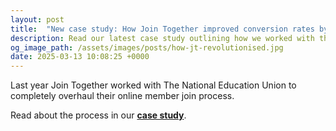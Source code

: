 ```yaml
---
layout: post
title:  "New case study: How Join Together improved conversion rates by 60% for the NEU"
description: Read our latest case study outlining how we worked with the NEU to completely overhauled their online join, with spectacular results
og_image_path: /assets/images/posts/how-jt-revolutionised.jpg
date: 2025-03-13 10:08:25 +0000
---
```


Last year Join Together worked with The National Education Union to completely overhaul their online member join
process.

Read about the process in our **[case study](/case-studies/neu-online-join-case-study)**.

